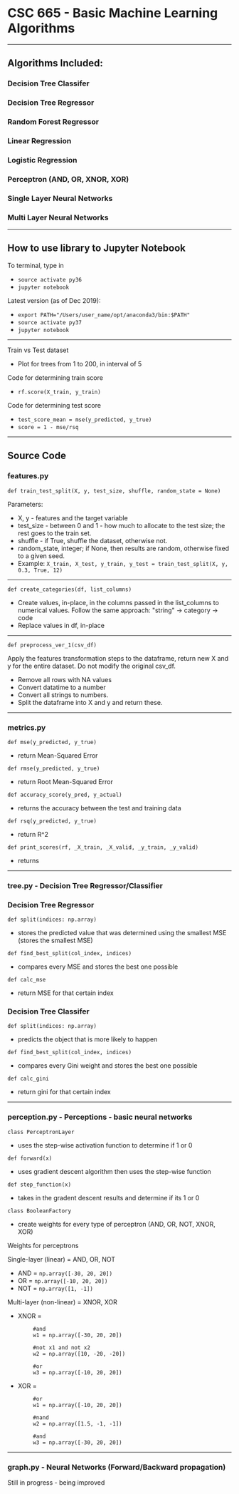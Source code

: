 # CSC 665 - Basic Machine Learning Algorithms

- - - -

## Algorithms Included:

### Decision Tree Classifer 
### Decision Tree Regressor
### Random Forest Regressor 
### Linear Regression 
### Logistic Regression
### Perceptron (AND, OR, XNOR, XOR)
### Single Layer Neural Networks
### Multi Layer Neural Networks


- - - -
## How to use library to Jupyter Notebook

To terminal, type in
- `source activate py36`
- `jupyter notebook`

Latest version (as of Dec 2019):
- `export PATH="/Users/user_name/opt/anaconda3/bin:$PATH"`
- `source activate py37`
- `jupyter notebook`

- - - - 

Train vs Test dataset 
- Plot for trees from 1 to 200, in interval of 5 

Code for determining train score
- `rf.score(X_train, y_train)`

Code for determining test score
- `test_score_mean = mse(y_predicted, y_true)`
- `score = 1 - mse/rsq`

- - - - 

## Source Code 

### features.py

`def train_test_split(X, y, test_size, shuffle, random_state = None)`

Parameters:
- X, y - features and the target variable
- test_size - between 0 and 1 - how much to allocate to the test size; the rest goes to the train set. 
- shuffle - if True, shuffle the dataset, otherwise not.
- random_state, integer; if None, then results are random, otherwise fixed to a given seed.
- Example:
`X_train, X_test, y_train, y_test = train_test_split(X, y, 0.3, True, 12)`

- - - -

`def create_categories(df, list_columns)`

- Create values, in-place, in the columns passed in the list_columns to numerical values. Follow the same approach: "string" -> category -> code
- Replace values in df, in-place

- - - -

`def preprocess_ver_1(csv_df)`

Apply the features transformation steps to the dataframe, return new X and y for the entire dataset. Do not modify the original csv_df.
- Remove all rows with NA values
- Convert datatime to a number
- Convert all strings to numbers.
- Split the dataframe into X and y and return these.

- - - -

### metrics.py

`def mse(y_predicted, y_true)`
- return Mean-Squared Error

`def rmse(y_predicted, y_true)`
- return Root Mean-Squared Error

`def accuracy_score(y_pred, y_actual)`
- returns the accuracy between the test and training data

`def rsq(y_predicted, y_true)`
- return R^2

`def print_scores(rf, _X_train, _X_valid, _y_train, _y_valid)`
- returns 

- - - - 

### tree.py - Decision Tree Regressor/Classifier

### Decision Tree Regressor

`def split(indices: np.array)`
- stores the predicted value that was determined using the smallest MSE (stores the smallest MSE)

`def find_best_split(col_index, indices)`
- compares every MSE and stores the best one possible

`def calc_mse`
- return MSE for that certain index

### Decision Tree Classifer

`def split(indices: np.array)`
- predicts the object that is more likely to happen

`def find_best_split(col_index, indices)`
- compares every Gini weight and stores the best one possible

`def calc_gini`
- return gini for that certain index

- - - - 

### perception.py - Perceptions - basic neural networks 

`class PerceptronLayer`
- uses the step-wise activation function to determine if 1 or 0

`def forward(x)` 
- uses gradient descent algorithm then uses the step-wise function


`def step_function(x)`
- takes in the gradent descent results and determine if its 1 or 0


`class BooleanFactory`
- create weights for every type of perceptron (AND, OR, NOT, XNOR, XOR)

Weights for perceptrons

Single-layer (linear) = AND, OR, NOT
- AND = `np.array([-30, 20, 20])`
- OR = `np.array([-10, 20, 20])`
- NOT = `np.array([1, -1])`

Multi-layer (non-linear) = XNOR, XOR
- XNOR = 
```		
		#and
		w1 = np.array([-30, 20, 20])

		#not x1 and not x2
		w2 = np.array([10, -20, -20])

		#or
		w3 = np.array([-10, 20, 20])
```
- XOR = 
```
		#or
		w1 = np.array([-10, 20, 20])

		#nand
		w2 = np.array([1.5, -1, -1])

		#and
		w3 = np.array([-30, 20, 20])
```
- - - - 
### graph.py - Neural Networks (Forward/Backward propagation)

Still in progress - being improved

